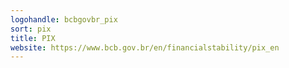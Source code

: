 ```yaml
---
logohandle: bcbgovbr_pix
sort: pix
title: PIX
website: https://www.bcb.gov.br/en/financialstability/pix_en
---
```

